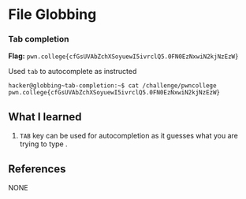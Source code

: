 # File Globbing 

### Tab completion 

**Flag:** `pwn.college{cfGsUVAbZchXSoyuewI5ivrclQ5.0FN0EzNxwiN2kjNzEzW}`

Used `tab` to autocomplete as instructed

```
hacker@globbing~tab-completion:~$ cat /challenge/pwncollege​ 
pwn.college{cfGsUVAbZchXSoyuewI5ivrclQ5.0FN0EzNxwiN2kjNzEzW}
```

## What I learned

1. `TAB` key can be used for autocompletion as it guesses what you are trying to type .

## References

NONE
